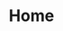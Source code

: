---
layout: home
permalink: /
title: Home
heading: Land for our common future
subheading: We’re a group of local people working to acquire and manage land for community use in Oxfordshire – creating affordable and sustainable space for housing, work, food production and leisure.
button_text: 'Become a member for £1'
button_link: /join/
---